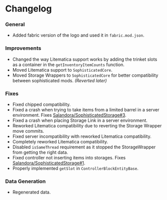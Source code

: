 # Changelog

### General
- Added fabric version of the logo and used it in `fabric.mod.json`.

### Improvements
- Changed the way Litematica support works by adding the trinket slots as a container in the `getInventoryItemCounts` function.
- Moved Litematica support to `SophisticatedCore`.
- Moved Storage Wrappers to `SophisticatedCore` for better compatibility between sophisticated mods. *(Reverted later)*

### Fixes
- Fixed chipped compatibility.
- Fixed a crash when trying to take items from a limited barrel in a server environment. Fixes [Salandora/SophisticatedStorage#3](https://github.com/Salandora/SophisticatedStorage/issues/3).
- Fixed a crash when placing Storage Link in a server environment.
- Reworked Litematica compatibility due to reverting the Storage Wrapper move commits.
- Fixed server incompatibility with reworked Litematica compatibility.
- Completely reworked Litematica compatibility.
- Disabled `isSameThread` requirement as it stopped the StorageWrapper from getting the right data.
- Fixed controller not inserting items into storages. Fixes [Salandora/SophisticatedStorage#1](https://github.com/Salandora/SophisticatedStorage/issues/1).
- Properly implemented `getSlot` in `ControllerBlockEntityBase`.

### Data Generation
- Regenerated data.